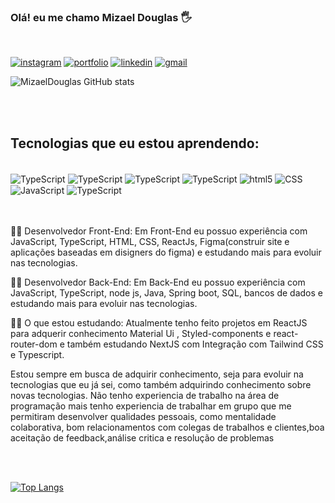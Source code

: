 ### Olá! eu me chamo Mizael Douglas 🖐️
<br/>

[![instagram](https://img.shields.io/badge/Instagram-E4405F?style=for-the-badge&logo=instagram&logoColor=white)](https://www.instagram.com/mizael.douglas/)
[![portfolio](https://img.shields.io/badge/Portifolio-F16061?style=for-the-badge&logo=ko-fi&logoColor=white)](https://mizaeldouglas.vercel.app)
[![linkedin](https://img.shields.io/badge/LinkedIn-0077B5?style=for-the-badge&logo=linkedin&logoColor=white)](https://www.linkedin.com/in/mizaeel-douglas-aa850a216/)
[![gmail](https://img.shields.io/badge/Twitter-1DA1F2?style=for-the-badge&logo=twitter&logoColor=white)](https://twitter.com/MizaelDouglas3)
<br/>

![MizaelDouglas GitHub stats](https://github-readme-stats.vercel.app/api?username=Mizaeldouglas&show_icons=true&theme=dracula)



<br><br>

## Tecnologias que eu estou aprendendo:

<div style="display:inline_block"> <br/>
    <img align="center" alt="TypeScript" src="https://img.shields.io/badge/React_Native-20232A?style=for-the-badge&logo=react&logoColor=61DAFB">
    <img align="center" alt="TypeScript" src="https://img.shields.io/badge/React-20232A?style=for-the-badge&logo=react&logoColor=61DAFB">
    <img align="center" alt="TypeScript" src="https://img.shields.io/badge/Node.js-43853D?style=for-the-badge&logo=node.js&logoColor=white">
    <img align="center" alt="TypeScript" src="https://img.shields.io/badge/Java-ED8B00?style=for-the-badge&logo=java&logoColor=white">
    <img align="center" alt="html5" src="https://img.shields.io/badge/HTML5-E34F26?style=for-the-badge&logo=html5&logoColor=white">
    <img align="center" alt="CSS" src="https://img.shields.io/badge/CSS3-1572B6?style=for-the-badge&logo=css3&logoColor=white">
    <img align="center" alt="JavaScript" src="https://img.shields.io/badge/JavaScript-F7DF1E?style=for-the-badge&logo=javascript&logoColor=black">
    <img align="center" alt="TypeScript" src="https://img.shields.io/badge/TypeScript-007ACC?style=for-the-badge&logo=typescript&logoColor=white">

</div> <br><br>



 👨‍💼 Desenvolvedor Front-End:
Em Front-End eu possuo experiência com JavaScript, TypeScript, HTML, CSS, ReactJs, Figma(construir site e aplicações baseadas em disigners do figma) e estudando mais para evoluir nas tecnologias.

👨‍💼 Desenvolvedor Back-End:
Em Back-End eu possuo experiência com JavaScript, TypeScript, node js, Java, Spring boot, SQL, bancos de dados e estudando mais para evoluir nas tecnologias.

👨‍🎓 O que estou estudando: 
Atualmente tenho feito projetos em ReactJS para adquerir conhecimento Material Ui , Styled-components e react-router-dom e também estudando NextJS com Integração com Tailwind CSS e Typescript.

 Estou sempre em busca de adquirir conhecimento, seja para evoluir na tecnologias que eu já sei, como também adquirindo conhecimento sobre novas tecnologias.
Não tenho experiencia de trabalho na área de programação mais tenho experiencia de trabalhar em grupo que me permitiram desenvolver qualidades pessoais, como mentalidade colaborativa, bom relacionamentos com colegas de trabalhos e clientes,boa aceitação de feedback,análise critica e resolução de problemas

<br><br>



[![Top Langs](https://github-readme-stats.vercel.app/api/top-langs/?username=Mizaeldouglas&layout=compact)](https://github.com/anuraghazra/github-readme-stats)
